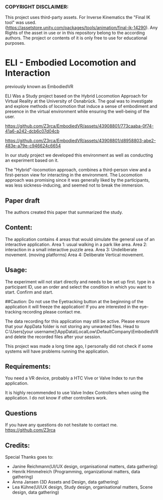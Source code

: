 ### COPYRIGHT DISCLAIMER: 
This project uses third-party assets. For Inverse Kinematics the "Final IK tool"  was used. (https://assetstore.unity.com/packages/tools/animation/final-ik-14290). Any Rights of the asset in use or in this repository belong to the according authors. The project or contents of it is only free to use for educational purposes. 

# ELI - Embodied Locomotion and Interaction
previously known as  EmbodiedVR   

ELI Was a Study project based on the Hybrid Locomotion Approach for Virtual Reality at the University of Osnabrück. The goal was to investigate and explore methods of locomotion that induce a sense of embodiment and presence in the virtual environment while ensuring the well-being of the user.


https://github.com/Z3rca/EmbodiedVR/assets/43908801/773caaba-0f74-41a6-a242-dcb6c07d04cb


https://github.com/Z3rca/EmbodiedVR/assets/43908801/d8958803-abe2-483e-a79e-c946624c6654



In our study project we developed this environment as well as conducting an experiment based on it. 

The "Hybrid"-locomotion approach, combines a third-person view and a first-person view for interacting in the environment. The Locomotion approach was promising since it was generally liked by the participants, was less sickness-inducing, and seemed not to break the immersion.

## Paper draft
The authors created this paper that summarized the study.


## Content:
The application contains 4 areas that would simulate the general use of an interactive application. 
Area 1: usual walking in a park like area.
Area 2: interaction in a small interactive puzzle area.
Area 3: Undeliberate movement.  (moving platforms) 
Area 4: Deliberate Vertical movement.


## Usage:
The experiment will not start directly and needs to be set up first. type in a participant ID, use an order and select the condition in which you want to start. Confirm and start.

##Caution:
Do not use the Eyetracking button at the beginning of the application it will freeze the application! If you are interested in the eye-tracking recording please contact me. 

The data recording for this application may still be active. Please ensure that your AppData folder is not storing any unwanted files. 
Head to C:\Users\[your username]\AppData\LocalLow\DefaultCompany\EmbodiedVR
and delete the recorded files after your session. 

This project was made a long time ago, I personally did not check if some systems will have problems running the application. 


## Requirements: 
You need a VR device, probably a HTC Vive or Valve Index to run the application.

It is highly recommended to use Valve Index Controllers when using the application. I do not know if other controllers work.


## Questions

If you have any questions do not hesitate to contact me. https://github.com/Z3rca

## Credits:

Special Thanks goes to:
- Janine Reichmann(UI/UX design, organisational matters, data gathering)
- Henrik Himmelreich (Programming, organizational matters, data gathering)
- Anna Jansen (3D Assets and Design, data gathering)
- Lea Kühne(UI/UX design, Study design, organisational matters, Scene design, data gathering) 


